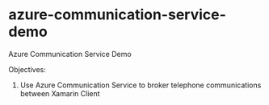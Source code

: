# azure-communication-service-demo
Azure Communication Service Demo

Objectives:
1. Use Azure Communication Service to broker telephone communications between Xamarin Client